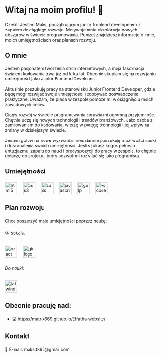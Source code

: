 <h1 align="left">Witaj na moim profilu! 👋</h1>

###

<p align="left">Cześć! Jestem Maks, początkującym junior frontend developerem z zapałem do ciągłego rozwoju. Motywuje mnie eksploracja nowych obszarów w świecie programowania. Poniżej znajdziesz informacje o mnie, moich umiejętnościach oraz planach rozwoju.</p>

###

<h2 align="left">O mnie</h2>

###

<p align="left">Jestem pasjonatem tworzenia stron internetowych, a moja fascynacja światem kodowania trwa już od kilku lat. Obecnie skupiam się na rozwijaniu umiejętności jako Junior Frontend Developer.<br><br>Aktualnie poszukuję pracy na stanowisku Junior Frontend Developer, gdzie będę mógł rozwijać swoje umiejętności i zdobywać doświadczenie praktyczne. Uważam, że praca w zespole pomoże mi w osiągnięciu moich zawodowych celów.<br><br>Ciągły rozwój w świecie programowania sprawia mi ogromną przyjemność. Chętnie uczę się nowych technologii i trendów branżowych. Jako osoba z zamiłowaniem do kodowania, wierzę w potęgę technologii i jej wpływ na zmiany w dzisiejszym świecie.<br><br>Jestem gotów na nowe wyzwania i nieustannie poszukuję możliwości nauki i doskonalenia swoich umiejętności. Jeśli szukasz kogoś pełnego entuzjazmu, zapału do nauki i predyspozycji do pracy w zespole, to chętnie dołączę do projektu, który pozwoli mi rozwijać się jako programista.</p>

###

<h2 align="left">Umiejętności</h2>

###

<div align="left">
  <img src="https://cdn.jsdelivr.net/gh/devicons/devicon/icons/html5/html5-original.svg" height="40" alt="html5 logo"  />
  <img width="12" />
  <img src="https://cdn.jsdelivr.net/gh/devicons/devicon/icons/css3/css3-original.svg" height="40" alt="css3 logo"  />
  <img width="12" />
  <img src="https://cdn.jsdelivr.net/gh/devicons/devicon/icons/sass/sass-original.svg" height="40" alt="sass logo"  />
  <img width="12" />
  <img src="https://cdn.jsdelivr.net/gh/devicons/devicon/icons/javascript/javascript-original.svg" height="40" alt="javascript logo"  />
  <img width="12" />
  <img src="https://cdn.jsdelivr.net/gh/devicons/devicon/icons/gulp/gulp-plain.svg" height="40" alt="gulp logo"  />
  <img width="12" />
  <img src="https://cdn.jsdelivr.net/gh/devicons/devicon/icons/vscode/vscode-original.svg" height="40" alt="vscode logo"  />
</div>

###

<h2 align="left">Plan rozwoju</h2>

###

<p align="left">Chcę poszerzyć moje umiejętności poprzez naukę:</p>

###

<h6 align="left">W trakcie:</h6>

###

<div align="left">
  <img src="https://cdn.jsdelivr.net/gh/devicons/devicon/icons/react/react-original.svg" height="40" alt="react logo"  />
  <img width="12" />
  <img src="https://cdn.jsdelivr.net/gh/devicons/devicon/icons/git/git-original.svg" height="40" alt="git logo"  />
</div>

###

<h6 align="left">Do nauki:</h6>

###

<div align="left">
  <img src="https://cdn.jsdelivr.net/gh/devicons/devicon/icons/tailwindcss/tailwindcss-original-wordmark.svg" height="40" alt="tailwindcss logo"  />
</div>

###

<h2 align="left">Obecnie pracuję nad:</h2>

###

<ul>
  <li>💻 https://matrix669.github.io/Effatha-website/</li>
</ul>

###

<h2 align="left">Kontakt</h2>

###

<p align="left">📧 E-mail: maks.tk95@gmail.com</p>

###
